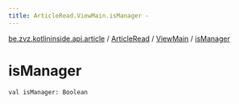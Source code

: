 ```yaml
---
title: ArticleRead.ViewMain.isManager - 
---
```


[be.zvz.kotlininside.api.article](../../index.html) / [ArticleRead](../index.html) / [ViewMain](index.html) / [isManager](./is-manager.html)

# isManager

`val isManager: Boolean`